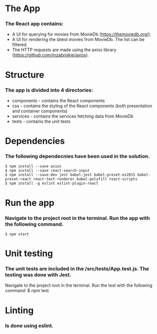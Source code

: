 # The App
### The React app contains:
- A UI for querying for movies from MovieDb (https://themoviedb.org/).
- A UI for rendering the latest movies from MovieDb. The list can be filtered.
- The HTTP requests are made using the axios library (https://github.com/mzabriskie/axios).


# Structure
### The app is divided into 4 directories:
- components - contains the React components
- css - contains the styling of the React components (both presentation and container components)
- services - contains the services fetching data from MovieDb
- tests - contains the unit tests


# Dependencies
### The following dependecnies have been used in the solution.
    $ npm install --save axios
    $ npm install --save react-search-input
    $ npm install --save-dev jest babel-jest babel-preset-es2015 babel-preset-react react-test-renderer babel-polyfill react-scripts
    $ npm install -g eslint eslint-plugin-react

# Run the app
### Navigate to the project root in the terminal. Run the app with the following command.
    $ npm start


# Unit testing
### The unit tests are included in the /src/tests/App.test.js. The testing was done with Jest.
Navigate to the project root in the terminal. Run the test with the following command:
    $ npm test

# Linting
### Is done using eslint.
